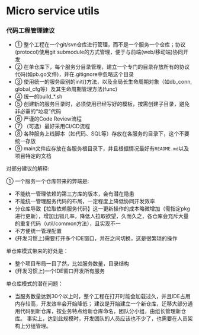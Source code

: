 # Micro service utils

### 代码工程管理建议
-   ① 整个工程在一个git/svn仓库进行管理，而不是一个服务一个仓库；协议(protocol)使用git submodule的方式管理，便于与前端(web/移动端)协同开发
-   ② 在单仓库下，每个服务分目录管理，建立一个专门的目录存放所有的协议代码(如pb.go文件)，并在.gitignore中忽略这个目录
-   ③ 使用统一的服务级别的init()方法，以及全局长生命周期对象（如db_conn, global_cfg等）及其生命周期管理方法(func)
-   ④ 统一的build_*.sh
-   ⑤ 创建新的服务目录时，必须使用已经写好的模板，按需创建子目录，避免非必需的“垃圾”代码
-   ⑥ 严谨的Code Review流程
-   ⑦ （可选）最好采用CI/CD流程
-   ⑧ 各种服务上线脚本（如代码、SQL等）存放在各服务的目录下，这个不要统一存放
-   ⑨ main文件应存放在各服务根目录下，并且根据情况最好有`README.md`以及项目特定的文档


对部分建议的解释: 

 ① 一个服务一个仓库带来的弊端是: 
-   不能统一管理依赖的第三方库的版本，会有潜在隐患
-   不能统一管理服务代码的布局，一定程度上降低协同开发效率
-   分仓库导致【拉取依赖服务代码】这一更新操作的成本略微增加（需指定pkg进行更新），增加出错几率，降低人拉取欲望，久而久之，各仓库会充斥大量的重复代码（util/common方法），且实现不一
-   不方便统一管理配置
-   (开发习惯上)需要打开多个IDE窗口，并在之间切换，这是很繁琐的操作

单仓库模式带来的好处是：
-   整个项目布局一目了然，比如服务数量，目录结构
-   (开发习惯上)一个IDE窗口开发所有服务

单仓库模式的潜在问题：
-   当服务数量达到30个以上时，整个工程在打开时能会加载过久，并且IDE占用内存较高，开发效率会开始降低；
建议是开始建立一个新仓库，迁移大部分通用代码到新仓库，按业务特点给新仓库命名，团队分小组，由组长管理新仓库。
事实上，达到此规模时，开发团队的人员应该也不少了，也需要在人员架构上分组管理。